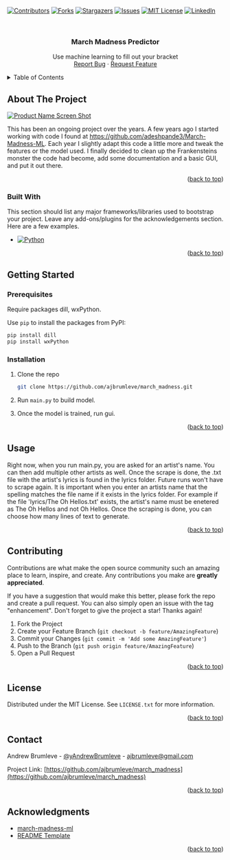 <!-- Improved compatibility of back to top link: See: https://github.com/othneildrew/Best-README-Template/pull/73 -->
<a name="readme-top"></a>
<!--
*** Thanks for checking out the Best-README-Template. If you have a suggestion
*** that would make this better, please fork the repo and create a pull request
*** or simply open an issue with the tag "enhancement".
*** Don't forget to give the project a star!
*** Thanks again! Now go create something AMAZING! :D
-->



<!-- PROJECT SHIELDS -->
<!--
*** I'm using markdown "reference style" links for readability.
*** Reference links are enclosed in brackets [ ] instead of parentheses ( ).
*** See the bottom of this document for the declaration of the reference variables
*** for contributors-url, forks-url, etc. This is an optional, concise syntax you may use.
*** https://www.markdownguide.org/basic-syntax/#reference-style-links
-->
[![Contributors][contributors-shield]][contributors-url]
[![Forks][forks-shield]][forks-url]
[![Stargazers][stars-shield]][stars-url]
[![Issues][issues-shield]][issues-url]
[![MIT License][license-shield]][license-url]
[![LinkedIn][linkedin-shield]][linkedin-url]



<!-- PROJECT LOGO -->
<br />
<div align="center">

  <h3 align="center">March Madness Predictor</h3>

  <p align="center">
    Use machine learning to fill out your bracket
    <br />
    <a href="https://github.com/ajbrumleve/march_madness/issues">Report Bug</a>
    ·
    <a href="https://github.com/ajbrumleve/march_madness">Request Feature</a>
  </p>
</div>



<!-- TABLE OF CONTENTS -->
<details>
  <summary>Table of Contents</summary>
  <ol>
    <li>
      <a href="#about-the-project">About The Project</a>
      <ul>
        <li><a href="#built-with">Built With</a></li>
      </ul>
    </li>
    <li>
      <a href="#getting-started">Getting Started</a>
      <ul>
        <li><a href="#prerequisites">Prerequisites</a></li>
        <li><a href="#installation">Installation</a></li>
      </ul>
    </li>
    <li><a href="#usage">Usage</a></li>
    <li><a href="#contributing">Contributing</a></li>
    <li><a href="#license">License</a></li>
    <li><a href="#contact">Contact</a></li>
    <li><a href="#acknowledgments">Acknowledgments</a></li>
  </ol>
</details>



<!-- ABOUT THE PROJECT -->
## About The Project

[![Product Name Screen Shot][product-screenshot]](https://example.com)

This has been an ongoing project over the years. A few years ago I started working with code I found at https://github.com/adeshpande3/March-Madness-ML. Each year I slightly adapt this code a little more and tweak the features or the model used. I finally decided to clean up the Frankensteins monster the code had become, add some documentation and a basic GUI, and put it out there.

<p align="right">(<a href="#readme-top">back to top</a>)</p>



### Built With

This section should list any major frameworks/libraries used to bootstrap your project. Leave any add-ons/plugins for the acknowledgements section. Here are a few examples.

* [![Python][Python]][Python-url]


<p align="right">(<a href="#readme-top">back to top</a>)</p>



<!-- GETTING STARTED -->
## Getting Started



### Prerequisites

Require packages dill, wxPython.

Use `pip` to install the packages from PyPI:

```bash
pip install dill
pip install wxPython
```


### Installation



1. Clone the repo
   ```sh
   git clone https://github.com/ajbrumleve/march_madness.git
   ```
2. Run `main.py` to build model.

3. Once the model is trained, run gui.


<p align="right">(<a href="#readme-top">back to top</a>)</p>



<!-- USAGE EXAMPLES -->
## Usage

Right now, when you run main.py, you are asked for an artist's name. You can then add multiple other artists as well. Once the scrape is done, the .txt file with the artist's lyrics is found in the lyrics folder. Future runs won't have to scrape again. It is important when you enter an artists name that the spelling matches the file name if it exists in the lyrics folder. For example if the file 'lyrics/The Oh Hellos.txt' exists, the artist's name must be enetered as The Oh Hellos and not Oh Hellos. Once the scraping is done, you can choose how many lines of text to generate. 

<p align="right">(<a href="#readme-top">back to top</a>)</p>




<!-- CONTRIBUTING -->
## Contributing

Contributions are what make the open source community such an amazing place to learn, inspire, and create. Any contributions you make are **greatly appreciated**.

If you have a suggestion that would make this better, please fork the repo and create a pull request. You can also simply open an issue with the tag "enhancement".
Don't forget to give the project a star! Thanks again!

1. Fork the Project
2. Create your Feature Branch (`git checkout -b feature/AmazingFeature`)
3. Commit your Changes (`git commit -m 'Add some AmazingFeature'`)
4. Push to the Branch (`git push origin feature/AmazingFeature`)
5. Open a Pull Request

<p align="right">(<a href="#readme-top">back to top</a>)</p>



<!-- LICENSE -->
## License

Distributed under the MIT License. See `LICENSE.txt` for more information.

<p align="right">(<a href="#readme-top">back to top</a>)</p>



<!-- CONTACT -->
## Contact

Andrew Brumleve - [@yAndrewBrumleve](https://twitter.com/AndrewBrumleve) - ajbrumleve@gmail.com

Project Link: [https://github.com/ajbrumleve/march_madness](https://github.com/ajbrumleve/march_madness)

<p align="right">(<a href="#readme-top">back to top</a>)</p>



<!-- ACKNOWLEDGMENTS -->
## Acknowledgments

* [march-madness-ml](https://github.com/adeshpande3/March-Madness-ML)
* [README Template](https://github.com/othneildrew/Best-README-Template)

<p align="right">(<a href="#readme-top">back to top</a>)</p>



<!-- MARKDOWN LINKS & IMAGES -->
<!-- https://www.markdownguide.org/basic-syntax/#reference-style-links -->
[contributors-shield]: https://img.shields.io/github/contributors/ajbrumleve/march_madness.svg?style=for-the-badge
[contributors-url]: https://github.com/ajbrumleve/march_madness/graphs/contributors
[forks-shield]: https://img.shields.io/github/forks/ajbrumleve/march_madness.svg?style=for-the-badge
[forks-url]: https://github.com/ajbrumleve/march_madness/network/members
[stars-shield]: https://img.shields.io/github/stars/ajbrumleve/march_madness.svg?style=for-the-badge
[stars-url]: https://github.com/ajbrumleve/march_madness/stargazers
[issues-shield]: https://img.shields.io/github/issues/ajbrumleve/march_madness.svg?style=for-the-badge
[issues-url]: https://github.com/ajbrumleve/march_madness/issues
[license-shield]: https://img.shields.io/github/license/ajbrumleve/march_madness.svg?style=for-the-badge
[license-url]: https://github.com/ajbrumleve/march_madness/blob/main/LICENSE
[linkedin-shield]: https://img.shields.io/badge/-LinkedIn-black.svg?style=for-the-badge&logo=linkedin&colorB=555
[linkedin-url]: (https://www.linkedin.com/in/andrew-brumleve-574239227/)
[product-screenshot]: images/screenshot.png
[Python]:  	https://img.shields.io/badge/Python-14354C?style=for-the-badge&logo=python&logoColor=white
[Python-url]: https://python.org/

